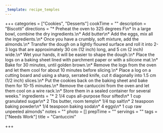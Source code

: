 ```yaml
---
_template: recipe_temples
---
```



+++
categories = ["Cookies", "Desserts"]
cookTime = ""
description = "Biscotti"
directions = "* Preheat the oven to 325 degrees F\n* In a large bowl, combine the dry ingredients.\n* Add butter\n* Add the eggs, mix all the ingredients.\n* Once you have a crumbly, soft mixture, add the almonds.\n* Transfer the dough on a lightly floured surface and roll it into 2-3 logs that are approximately 30 cm (12 inch) long, and 5 cm (2 inch) wide.\n* Wet your hands, it will be easier to shape the dough.\n* Place the logs on a baking sheet lined with parchment paper or with a silicone mat.\n* Bake for 30 minutes, until golden brown.\n* Remove the logs from the oven and let them cool for about 10 minutes before slicing.\n* Place a log on a cutting board and using a sharp, serrated knife, cut it diagonally into 1.5 cm (1/2 inch) slices.\n* Put the cookies back on the baking sheet and bake them for 10-15 minutes.\n* Remove the cantuccini from the oven and let them cool on a wire rack.\n* Store them in a sealed container for several weeks."
ingredients = "* 2 1/4 cups all-purpose flour sifted\n* 1 cup granulated sugar\n* 2 Tbs butter, room temp\n* 1/4 tsp salt\n* 2 teaspoon baking powder\n* 1/4 teaspoon baking soda\n* 4 eggs\n* 1 cup raw unpeeled almonds"
notes = ""
photo = []
prepTime = ""
servings = ""
tags = ["Needs Work"]
title = "Cantuccini"

+++
